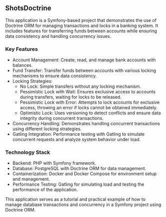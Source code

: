 <h2> ShotsDoctrine </h2>

This application is a Symfony-based project that demonstrates the use of Doctrine ORM for managing transactions and locks in a banking system. It includes features for transferring funds between accounts while ensuring data consistency and handling concurrency issues.

<h3> Key Features </h3>

 - Account Management: Create, read, and manage bank accounts with balances.
 - Fund Transfer: Transfer funds between accounts with various locking mechanisms to ensure data consistency.
 - Locking Strategies:
    - No Lock: Simple transfers without any locking mechanism.
    - Pessimistic Lock with Wait: Ensures exclusive access to accounts during transfers, waiting for locks to be released.
    - Pessimistic Lock with Error: Attempts to lock accounts for exclusive access, throwing an error if locks cannot be obtained immediately.
    - Optimistic Lock: Uses versioning to detect conflicts and ensure data integrity during concurrent transactions.
 - Concurrency Handling: Demonstrates handling concurrent transactions using different locking strategies.
 - Gatling Integration: Performance testing with Gatling to simulate concurrent requests and analyze system behavior under load.

<h3> Technology Stack </h3>

 - Backend: PHP with Symfony framework.
 - Database: PostgreSQL with Doctrine ORM for data management.
 - Containerization: Docker and Docker Compose for environment setup and management.
 - Performance Testing: Gatling for simulating load and testing the performance of the application.

This application serves as a tutorial and practical example of how to manage database transactions and concurrency in a Symfony project using Doctrine ORM.